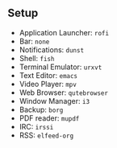 
## Setup

- Application Launcher: `rofi`
- Bar: `none`
- Notifications: `dunst`
- Shell: `fish`
- Terminal Emulator: `urxvt`
- Text Editor: `emacs`
- Video Player: `mpv`
- Web Browser: `qutebrowser`
- Window Manager: `i3`
- Backup: `borg`
- PDF reader: `mupdf`
- IRC: `irssi`
- RSS: `elfeed-org`
